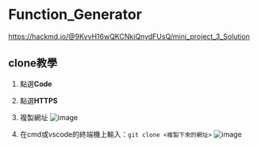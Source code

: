 # Function_Generator
https://hackmd.io/@9KvvH16wQKCNkiQnydFUsQ/mini_project_3_Solution

## clone教學
1. 點選**Code**
2. 點選**HTTPS**
3. 複製網址
![image](https://github.com/user-attachments/assets/6ae58669-d80d-475c-b453-1d9c1d7b2fc0)

4. 在cmd或vscode的終端機上輸入：`git clone <複製下來的網址>` 
![image](https://github.com/user-attachments/assets/0292bea6-26b2-4d17-9ee3-7a41e8a9fe7f)
